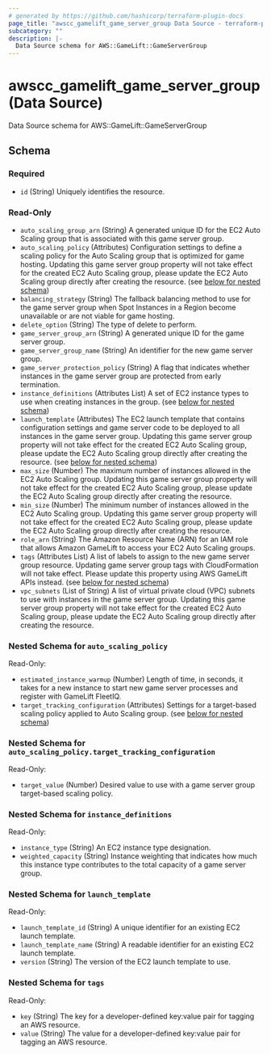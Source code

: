 ```yaml
---
# generated by https://github.com/hashicorp/terraform-plugin-docs
page_title: "awscc_gamelift_game_server_group Data Source - terraform-provider-awscc"
subcategory: ""
description: |-
  Data Source schema for AWS::GameLift::GameServerGroup
---
```


# awscc_gamelift_game_server_group (Data Source)

Data Source schema for AWS::GameLift::GameServerGroup



<!-- schema generated by tfplugindocs -->
## Schema

### Required

- `id` (String) Uniquely identifies the resource.

### Read-Only

- `auto_scaling_group_arn` (String) A generated unique ID for the EC2 Auto Scaling group that is associated with this game server group.
- `auto_scaling_policy` (Attributes) Configuration settings to define a scaling policy for the Auto Scaling group that is optimized for game hosting. Updating this game server group property will not take effect for the created EC2 Auto Scaling group, please update the EC2 Auto Scaling group directly after creating the resource. (see [below for nested schema](#nestedatt--auto_scaling_policy))
- `balancing_strategy` (String) The fallback balancing method to use for the game server group when Spot Instances in a Region become unavailable or are not viable for game hosting.
- `delete_option` (String) The type of delete to perform.
- `game_server_group_arn` (String) A generated unique ID for the game server group.
- `game_server_group_name` (String) An identifier for the new game server group.
- `game_server_protection_policy` (String) A flag that indicates whether instances in the game server group are protected from early termination.
- `instance_definitions` (Attributes List) A set of EC2 instance types to use when creating instances in the group. (see [below for nested schema](#nestedatt--instance_definitions))
- `launch_template` (Attributes) The EC2 launch template that contains configuration settings and game server code to be deployed to all instances in the game server group. Updating this game server group property will not take effect for the created EC2 Auto Scaling group, please update the EC2 Auto Scaling group directly after creating the resource. (see [below for nested schema](#nestedatt--launch_template))
- `max_size` (Number) The maximum number of instances allowed in the EC2 Auto Scaling group. Updating this game server group property will not take effect for the created EC2 Auto Scaling group, please update the EC2 Auto Scaling group directly after creating the resource.
- `min_size` (Number) The minimum number of instances allowed in the EC2 Auto Scaling group. Updating this game server group property will not take effect for the created EC2 Auto Scaling group, please update the EC2 Auto Scaling group directly after creating the resource.
- `role_arn` (String) The Amazon Resource Name (ARN) for an IAM role that allows Amazon GameLift to access your EC2 Auto Scaling groups.
- `tags` (Attributes List) A list of labels to assign to the new game server group resource. Updating game server group tags with CloudFormation will not take effect. Please update this property using AWS GameLift APIs instead. (see [below for nested schema](#nestedatt--tags))
- `vpc_subnets` (List of String) A list of virtual private cloud (VPC) subnets to use with instances in the game server group. Updating this game server group property will not take effect for the created EC2 Auto Scaling group, please update the EC2 Auto Scaling group directly after creating the resource.

<a id="nestedatt--auto_scaling_policy"></a>
### Nested Schema for `auto_scaling_policy`

Read-Only:

- `estimated_instance_warmup` (Number) Length of time, in seconds, it takes for a new instance to start new game server processes and register with GameLift FleetIQ.
- `target_tracking_configuration` (Attributes) Settings for a target-based scaling policy applied to Auto Scaling group. (see [below for nested schema](#nestedatt--auto_scaling_policy--target_tracking_configuration))

<a id="nestedatt--auto_scaling_policy--target_tracking_configuration"></a>
### Nested Schema for `auto_scaling_policy.target_tracking_configuration`

Read-Only:

- `target_value` (Number) Desired value to use with a game server group target-based scaling policy.



<a id="nestedatt--instance_definitions"></a>
### Nested Schema for `instance_definitions`

Read-Only:

- `instance_type` (String) An EC2 instance type designation.
- `weighted_capacity` (String) Instance weighting that indicates how much this instance type contributes to the total capacity of a game server group.


<a id="nestedatt--launch_template"></a>
### Nested Schema for `launch_template`

Read-Only:

- `launch_template_id` (String) A unique identifier for an existing EC2 launch template.
- `launch_template_name` (String) A readable identifier for an existing EC2 launch template.
- `version` (String) The version of the EC2 launch template to use.


<a id="nestedatt--tags"></a>
### Nested Schema for `tags`

Read-Only:

- `key` (String) The key for a developer-defined key:value pair for tagging an AWS resource.
- `value` (String) The value for a developer-defined key:value pair for tagging an AWS resource.
